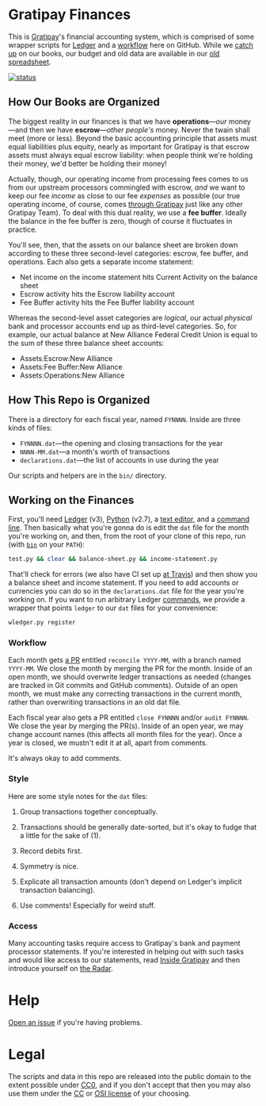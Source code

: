 # Gratipay Finances

This is [Gratipay](https://gratipay.com/)'s financial accounting system, which
is comprised of some wrapper scripts for [Ledger](http://ledger-cli.org/) and a
[workflow](#workflow) here on GitHub. While we [catch
up](https://github.com/gratipay/finances/issues/3) on our books, our budget and
old data are available in our
[old spreadsheet](https://docs.google.com/spreadsheet/pub?key=0AiDJ5uiG6Hp3dDJnVDNLMVk4NldhSy1JbFJ0aWRUYkE&output=html&widget=true).

[![status](https://api.travis-ci.org/gratipay/finances.svg)](https://travis-ci.org/gratipay/finances)


## How Our Books are Organized

The biggest reality in our finances is that we have **operations**&mdash;*our*
money&mdash;and then we have **escrow**&mdash;*other people's* money. Never the
twain shall meet (more or less). Beyond the basic accounting principle that
assets must equal liabilities plus equity, nearly as important for Gratipay is
that escrow assets must always equal escrow liability: when people think we're
holding their money, we'd better be holding their money!

Actually, though, our operating income from processing fees comes to us from
our upstream processors commingled with escrow, *and* we want to keep our fee
*income* as close to our fee *expenses* as possible (our true operating income,
of course, comes [through Gratipay](https://gratipay.com/Gratipay/) just like
any other Gratipay Team). To deal with this dual reality, we use a **fee
buffer**. Ideally the balance in the fee buffer is zero, though of course it
fluctuates in practice.

You'll see, then, that the assets on our balance sheet are broken down
according to these three second-level categories: escrow, fee buffer, and
operations. Each also gets a separate income statement:

 - Net income on the income statement hits Current Activity on the balance sheet
 - Escrow activity hits the Escrow liability account
 - Fee Buffer activity hits the Fee Buffer liability account

Whereas the second-level asset categories are *logical*, our actual *physical*
bank and processor accounts end up as third-level categories. So, for example,
our actual balance at New Alliance Federal Credit Union is equal to the sum of
these three balance sheet accounts:

 - Assets:Escrow:New Alliance
 - Assets:Fee Buffer:New Alliance
 - Assets:Operations:New Alliance


## How This Repo is Organized

There is a directory for each fiscal year, named `FYNNNN`. Inside are three
kinds of files:

 - `FYNNNN.dat`&mdash;the opening and closing transactions for the year
 - `NNNN-MM.dat`&mdash;a month's worth of transactions
 - `declarations.dat`&mdash;the list of accounts in use during the year

Our scripts and helpers are in the `bin/` directory.


## Working on the Finances

First, you'll need [Ledger](http://ledger-cli.org/) (v3),
[Python](https://www.python.org/) (v2.7), a [text
editor](https://en.wikipedia.org/wiki/Text_editor), and a [command
line](https://en.wikipedia.org/wiki/Command-line_interface). Then basically
what you're gonna do is edit the `dat` file for the month you're working on,
and then, from the root of your clone of this repo, run (with
[`bin`](https://github.com/gratipay/finances/blob/master/bin/) on your `PATH`):

```bash
test.py && clear && balance-sheet.py && income-statement.py
```

That'll check for errors (we also have CI set up [at
Travis](https://travis-ci.org/gratipay/finances)) and then show you a balance
sheet and income statement. If you need to add accounts or currencies you can
do so in the `declarations.dat` file for the year you're working on. If you
want to run arbitrary Ledger
[commands](http://ledger-cli.org/3.0/doc/ledger3.html), we provide a wrapper
that points `ledger` to our `dat` files for your convenience:

```bash
wledger.py register
```


### Workflow

Each month gets [a PR](https://github.com/gratipay/finances/pulls) entitled
`reconcile YYYY-MM`, with a branch named `YYYY-MM`. We close the month by
merging the PR for the month. Inside of an open month, we should overwrite
ledger transactions as needed (changes are tracked in Git commits and GitHub
comments). Outside of an open month, we must make any correcting transactions
in the current month, rather than overwriting transactions in an old dat file.

Each fiscal year also gets a PR entitled `close FYNNNN` and/or `audit FYNNNN`.
We close the year by merging the PR(s). Inside of an open year, we may change
account names (this affects all month files for the year). Once a year is
closed, we mustn't edit it at all, apart from comments.

It's always okay to add comments.


### Style

Here are some style notes for the `dat` files:

 1. Group transactions together conceptually.

 1. Transactions should be generally date-sorted, but it's okay to fudge that a
    little for the sake of (1).

 1. Record debits first.

 1. Symmetry is nice.

 1. Explicate all transaction amounts (don't depend on Ledger's implicit
    transaction balancing).

 1. Use comments! Especially for weird stuff.


### Access

Many accounting tasks require access to Gratipay's bank and payment processor
statements. If you're interested in helping out with such tasks and would like
access to our statements, read [Inside Gratipay](http://inside.gratipay.com/)
and then introduce yourself on [the
Radar](http://inside.gratipay.com/howto/sweep-the-radar).


# Help

[Open an issue](https://github.com/gratipay/finances/issues/new) if you're having problems.


# Legal

The scripts and data in this repo are released into the public domain to the
extent possible under [CC0](http://creativecommons.org/publicdomain/zero/1.0/),
and if you don't accept that then you may also use them under the
[CC](https://creativecommons.org/licenses/) or [OSI
license](https://opensource.org/licenses) of your choosing.
